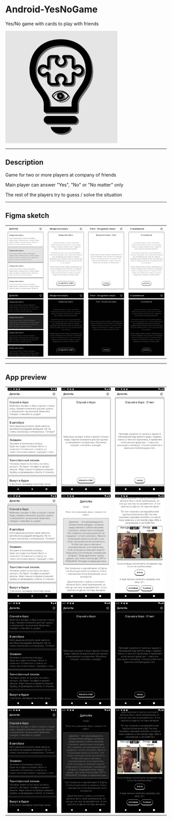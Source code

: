 # Android-YesNoGame

Yes/No game with cards to play with friends

<img src="https://github.com/andybeardness/Android-YesNoGame/blob/main/YNG/app/src/main/ic_launcher-playstore.png" height="350">

----

## Description

Game for two or more players at company of friends

Main player can answer "Yes", "No" or "No matter" only

The rest of the players try to guess / solve the situation

----

## Figma sketch

|   |   |   |   |
| - | - | - | - |
| ![figma_sketch](https://github.com/andybeardness/Android-YesNoGame/blob/main/figma/export/main_screen_YN_list.png) | ![figma_sketch](https://github.com/andybeardness/Android-YesNoGame/blob/main/figma/export/current_YN.png) | ![figma_sketch](https://github.com/andybeardness/Android-YesNoGame/blob/main/figma/export/answer_screen.png) | ![figma_sketch](https://github.com/andybeardness/Android-YesNoGame/blob/main/figma/export/info_screen.png) |
| ![figma_sketch](https://github.com/andybeardness/Android-YesNoGame/blob/main/figma/export/main_screen_YN_list_dark.png) | ![figma_sketch](https://github.com/andybeardness/Android-YesNoGame/blob/main/figma/export/current_YN_dark.png) | ![figma_sketch](https://github.com/andybeardness/Android-YesNoGame/blob/main/figma/export/answer_screen_dark.png) | ![figma_sketch](https://github.com/andybeardness/Android-YesNoGame/blob/main/figma/export/info_screen_dark.png) |

----

## App preview

|   |   |   |
| - | - | - |
| ![screenshot](https://github.com/andybeardness/Android-YesNoGame/blob/main/imgs/shot_0.png) | ![screenshot](https://github.com/andybeardness/Android-YesNoGame/blob/main/imgs/shot_1.png) | ![screenshot](https://github.com/andybeardness/Android-YesNoGame/blob/main/imgs/shot_2.png) |
| ![screenshot](https://github.com/andybeardness/Android-YesNoGame/blob/main/imgs/shot_3.png) | ![screenshot](https://github.com/andybeardness/Android-YesNoGame/blob/main/imgs/shot_4.png) | ![screenshot](https://github.com/andybeardness/Android-YesNoGame/blob/main/imgs/shot_5.png) |
| ![screenshot](https://github.com/andybeardness/Android-YesNoGame/blob/main/imgs/shot_dark_0.png) | ![screenshot](https://github.com/andybeardness/Android-YesNoGame/blob/main/imgs/shot_dark_1.png) | ![screenshot](https://github.com/andybeardness/Android-YesNoGame/blob/main/imgs/shot_dark_2.png) |
| ![screenshot](https://github.com/andybeardness/Android-YesNoGame/blob/main/imgs/shot_dark_3.png) | ![screenshot](https://github.com/andybeardness/Android-YesNoGame/blob/main/imgs/shot_dark_4.png) | ![screenshot](https://github.com/andybeardness/Android-YesNoGame/blob/main/imgs/shot_dark_5.png) |